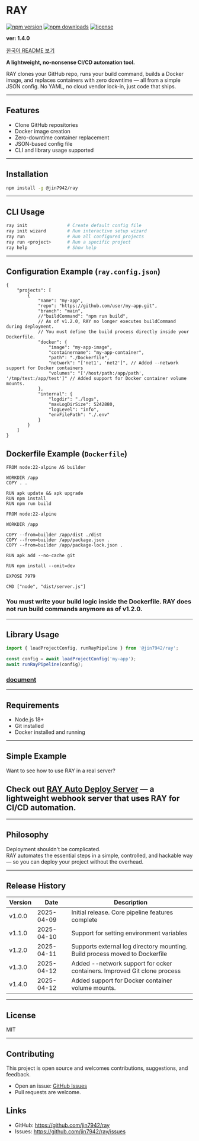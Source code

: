 # RAY

[![npm version](https://img.shields.io/npm/v/@jin7942/ray?color=blue)](https://www.npmjs.com/package/@jin7942/ray)
[![npm downloads](https://img.shields.io/npm/dm/@jin7942/ray)](https://www.npmjs.com/package/@jin7942/ray)
[![license](https://img.shields.io/npm/l/@jin7942/ray)](./LICENSE)

**ver: 1.4.0**

[한국어 README 보기](./README.ko.md)

**A lightweight, no-nonsense CI/CD automation tool.**

RAY clones your GitHub repo, runs your build command, builds a Docker image, and replaces containers with zero downtime — all from a simple JSON config. No YAML, no cloud vendor lock-in, just code that ships.

---

## Features

-   Clone GitHub repositories
-   Docker image creation
-   Zero-downtime container replacement
-   JSON-based config file
-   CLI and library usage supported

---

## Installation

```bash
npm install -g @jin7942/ray
```

---

## CLI Usage

```bash
ray init               # Create default config file
ray init wizard        # Run interactive setup wizard
ray run                # Run all configured projects
ray run <project>      # Run a specific project
ray help               # Show help
```

---

## Configuration Example (`ray.config.json`)

```jsonc
{
    "projects": [
        {
            "name": "my-app",
            "repo": "https://github.com/user/my-app.git",
            "branch": "main",
            //"buildCommand": "npm run build",
            // As of v1.2.0, RAY no longer executes buildCommand during deployment.
            // You must define the build process directly inside your Dockerfile.
            "docker": {
                "image": "my-app-image",
                "containername": "my-app-container",
                "path": "./Dockerfile",
                "network": "['net1', 'net2']", // Added --network support for Docker containers
                "volumes": "['/host/path:/app/path', '/tmp/test:/app/test']" // Added support for Docker container volume mounts.
            },
            "internal": {
                "logdir": "./logs",
                "maxLogDirSize": 5242880,
                "logLevel": "info",
                "envFilePath": "./.env"
            }
        }
    ]
}
```

## Dockerfile Example (`Dockerfile`)

```docker
FROM node:22-alpine AS builder

WORKDIR /app
COPY . .

RUN apk update && apk upgrade
RUN npm install
RUN npm run build

FROM node:22-alpine

WORKDIR /app

COPY --from=builder /app/dist ./dist
COPY --from=builder /app/package.json .
COPY --from=builder /app/package-lock.json .

RUN apk add --no-cache git

RUN npm install --omit=dev

EXPOSE 7979

CMD ["node", "dist/server.js"]

```

### You must write your build logic inside the Dockerfile. RAY does not run build commands anymore as of v1.2.0.

---

## Library Usage

```ts
import { loadProjectConfig, runRayPipeline } from '@jin7942/ray';

const config = await loadProjectConfig('my-app');
await runRayPipeline(config);
```

### [document](./DOCUMENT.md)

---

## Requirements

-   Node.js 18+
-   Git installed
-   Docker installed and running

---

## Simple Example

Want to see how to use RAY in a real server?

## Check out [RAY Auto Deploy Server](https://github.com/jin7942/ra-auto-deploy-server) — a lightweight webhook server that uses RAY for CI/CD automation.

---

## Philosophy

Deployment shouldn't be complicated.  
RAY automates the essential steps in a simple, controlled, and hackable way — so you can deploy your project without the overhead.

---

## Release History

| Version | Date       | Description                                                                 |
| ------- | ---------- | --------------------------------------------------------------------------- |
| v1.0.0  | 2025-04-09 | Initial release. Core pipeline features complete                            |
| v1.1.0  | 2025-04-10 | Support for setting environment variables                                   |
| v1.2.0  | 2025-04-11 | Supports external log directory mounting. Build process moved to Dockerfile |
| v1.3.0  | 2025-04-12 | Added --network support for ocker containers. Improved Git clone process    |
| v1.4.0  | 2025-04-12 | Added support for Docker container volume mounts.                           |

---

## License

MIT

---

## Contributing

This project is open source and welcomes contributions, suggestions, and feedback.

-   Open an issue: [GitHub Issues](https://github.com/jin7942/ray/issues)
-   Pull requests are welcome.

## Links

-   GitHub: https://github.com/jin7942/ray
-   Issues: https://github.com/jin7942/ray/issues
